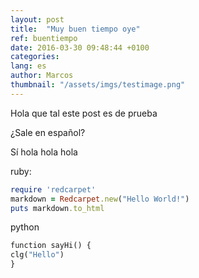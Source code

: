 ```yaml
---
layout: post
title:  "Muy buen tiempo oye"
ref: buentiempo
date: 2016-03-30 09:48:44 +0100
categories: 
lang: es
author: Marcos
thumbnail: "/assets/imgs/testimage.png"
---
```

Hola que tal este post es de prueba

¿Sale en español?

Sí hola hola hola

ruby:

``` ruby
require 'redcarpet'
markdown = Redcarpet.new("Hello World!")
puts markdown.to_html
```

python

``` python
function sayHi() {
clg("Hello")
}
```

